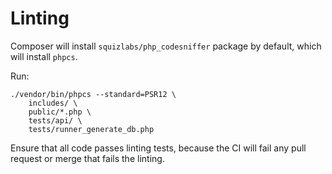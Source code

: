 Linting
=======

Composer will install ```squizlabs/php_codesniffer``` package by default,
which will install ```phpcs```.

Run:

    ./vendor/bin/phpcs --standard=PSR12 \
        includes/ \
        public/*.php \
        tests/api/ \
        tests/runner_generate_db.php

Ensure that all code passes linting tests,
because the CI will fail any pull request or merge that fails the linting.
